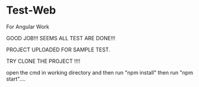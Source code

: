 # Test-Web
For Angular Work

GOOD JOB!!! SEEMS ALL TEST ARE DONE!!!

PROJECT UPLOADED FOR SAMPLE TEST.

TRY CLONE THE PROJECT !!!! 


open the cmd in working directory and then run  "npm install" then run "npm start"....
